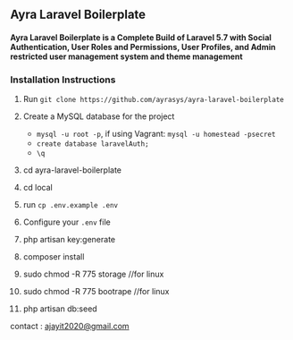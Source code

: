 ## Ayra Laravel Boilerplate
#### Ayra Laravel Boilerplate is a Complete Build of Laravel 5.7 with  Social Authentication, User Roles and Permissions, User Profiles, and Admin restricted user management system and theme management 

### Installation Instructions
1. Run `git clone https://github.com/ayrasys/ayra-laravel-boilerplate`
2. Create a MySQL database for the project
    * ```mysql -u root -p```, if using Vagrant: ```mysql -u homestead -psecret```
    * ```create database laravelAuth;```
    * ```\q```

3.  cd ayra-laravel-boilerplate
4.  cd local 
5.  run  `cp .env.example .env`
6.  Configure your `.env` file
7.  php artisan key:generate
8.  composer install
9.  sudo chmod -R 775 storage //for linux 
10. sudo chmod -R 775 bootrape //for linux 
11. php artisan db:seed


contact : ajayit2020@gmail.com



